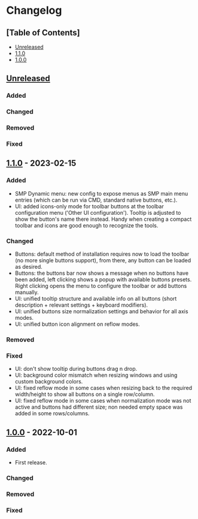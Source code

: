 # Changelog

## [Table of Contents]
- [Unreleased](#unreleased)
- [1.1.0](#110---2023-02-15)
- [1.0.0](#100---2022-10-01)

## [Unreleased][]
### Added
### Changed
### Removed
### Fixed

## [1.1.0] - 2023-02-15
### Added
- SMP Dynamic menu: new config to expose menus as SMP main menu entries (which can be run via CMD, standard native buttons, etc.).
- UI: added icons-only mode for toolbar buttons at the toolbar configuration menu ('Other UI configuration'). Tooltip is adjusted to show the button's name there instead. Handy when creating a compact toolbar and icons are good enough to recognize the tools.
### Changed
- Buttons: default method of installation requires now to load the toolbar (no more single buttons support), from there, any button can be loaded as desired.
- Buttons: the buttons bar now shows a message when no buttons have been added, left clicking shows a popup with available buttons presets. Right clicking opens the menu to configure the toolbar or add buttons manually.
- UI: unified tooltip structure and available info on all buttons (short description + relevant settings + keyboard modifiers).
- UI: unified buttons size normalization settings and behavior for all axis modes. 
- UI: unified button icon alignment on reflow modes.
### Removed
### Fixed
- UI: don't show tooltip during buttons drag n drop.
- UI: background color mismatch when resizing windows and using custom background colors.
- UI: fixed reflow mode in some cases when resizing back to the required width/height to show all buttons on a single row/column.
- UI: fixed reflow mode in some cases when normalization mode was not active and buttons had different size; non needed empty space was added in some rows/columns.

## [1.0.0] - 2022-10-01
### Added
- First release.
### Changed
### Removed
### Fixed

[Unreleased]: https://github.com/regorxxx/ListenBrainz-SMP/compare/v1.1.0...HEAD
[1.1.0]: https://github.com/regorxxx/ListenBrainz-SMP/compare/v1.0.0...v1.1.0
[1.0.0]: https://github.com/regorxxx/ListenBrainz-SMP/compare/3c4f2d0...v1.0.0